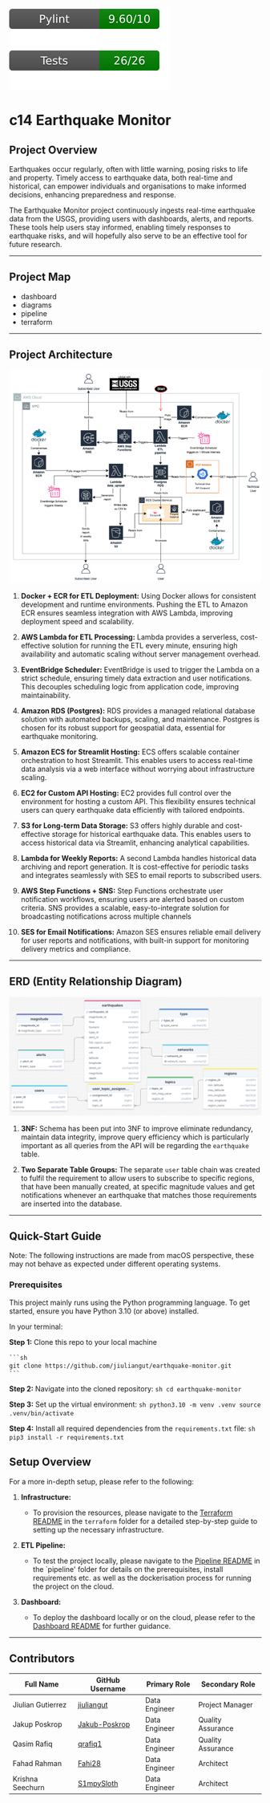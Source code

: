 ![Pylint Score](.github/badges/pylint.svg)
![Pytest Score](.github/badges/test.svg)

# c14 Earthquake Monitor

## Project Overview

Earthquakes occur regularly, often with little warning, posing risks to life and property. Timely access to earthquake data, both real-time and historical, can empower individuals and organisations to make informed decisions, enhancing preparedness and response.

The Earthquake Monitor project continuously ingests real-time earthquake data from the USGS, providing users with dashboards, alerts, and reports. These tools help users stay informed, enabling timely responses to earthquake risks, and will hopefully also serve to be an effective tool for future research.

---

## Project Map

- dashboard
- diagrams
- pipeline
- terraform

---

## Project Architecture

![Architecture Diagram](diagrams/architecture.png)

1. **Docker + ECR for ETL Deployment:**
Using Docker allows for consistent development and runtime environments. Pushing the ETL to Amazon ECR ensures seamless integration with AWS Lambda, improving deployment speed and scalability.

2. **AWS Lambda for ETL Processing:**
Lambda provides a serverless, cost-effective solution for running the ETL every minute, ensuring high availability and automatic scaling without server management overhead.

3. **EventBridge Scheduler:**
EventBridge is used to trigger the Lambda on a strict schedule, ensuring timely data extraction and user notifications. This decouples scheduling logic from application code, improving maintainability.

4. **Amazon RDS (Postgres):**
RDS provides a managed relational database solution with automated backups, scaling, and maintenance. Postgres is chosen for its robust support for geospatial data, essential for earthquake monitoring.

5. **Amazon ECS for Streamlit Hosting:**
ECS offers scalable container orchestration to host Streamlit. This enables users to access real-time data analysis via a web interface without worrying about infrastructure scaling.

6. **EC2 for Custom API Hosting:**
EC2 provides full control over the environment for hosting a custom API. This flexibility ensures technical users can query earthquake data efficiently with tailored endpoints.

7. **S3 for Long-term Data Storage:**
S3 offers highly durable and cost-effective storage for historical earthquake data. This enables users to access historical data via Streamlit, enhancing analytical capabilities.

8. **Lambda for Weekly Reports:**
A second Lambda handles historical data archiving and report generation. It is cost-effective for periodic tasks and integrates seamlessly with SES to email reports to subscribed users.

9. **AWS Step Functions + SNS:**
Step Functions orchestrate user notification workflows, ensuring users are alerted based on custom criteria. SNS provides a scalable, easy-to-integrate solution for broadcasting notifications across multiple channels

10. **SES for Email Notifications:**
Amazon SES ensures reliable email delivery for user reports and notifications, with built-in support for monitoring delivery metrics and compliance.

---

## ERD (Entity Relationship Diagram)

![ERD Diagram](diagrams/erd.png)

1. **3NF:** Schema has been put into 3NF to improve eliminate redundancy, maintain data integrity, improve query efficiency which is particularly important as all queries from the API will be regarding the ```earthquake``` table.

2. **Two Separate Table Groups:** The separate ```user``` table chain was created to fulfil the requirement to allow users to subscribe to specific regions, that have been manually created, at specific magnitude values and get notifications whenever an earthquake that matches those requirements are inserted into the database. 

---

## Quick-Start Guide

Note: The following instructions are made from macOS perspective, these may not behave as expected under different operating systems. 

### Prerequisites

This project mainly runs using the Python programming language. To get started, ensure you have Python 3.10 (or above) installed.

In your terminal:

**Step 1:** Clone this repo to your local machine

    ```sh
    git clone https://github.com/jiuliangut/earthquake-monitor.git
    ```

**Step 2:** Navigate into the cloned repository:
    ```sh
    cd earthquake-monitor
    ```

**Step 3:** Set up the virtual environment:
    ```sh
    python3.10 -m venv .venv
    source .venv/bin/activate
    ```

**Step 4:** Install all required dependencies from the `requirements.txt` file:
    ```sh
    pip3 install -r requirements.txt
    ```

## Setup Overview

For a more in-depth setup, please refer to the following:

1. **Infrastructure:**
   - To provision the resources, please navigate to the [Terraform README](./terraform/README.md) in the `terraform` folder for a detailed step-by-step guide to setting up the necessary infrastructure. 

2. **ETL Pipeline:**
   - To test the project locally, please navigate to the [Pipeline README](./pipeline/README.md) in the `pipeline' folder for details on the prerequisites, install requirements etc. as well as the dockerisation process for running the project on the cloud. 

3. **Dashboard:**
   - To deploy the dashboard locally or on the cloud, please refer to the [Dashboard README](./dashboard/README.md) for further guidance.

---

## Contributors

| Full Name          | GitHub Username                                           | Primary Role  | Secondary Role       |
|--------------------|-----------------------------------------------------------|---------------|----------------------|
| Jiulian Gutierrez  | [jiuliangut](https://github.com/jiuliangut)               | Data Engineer | Project Manager      |
| Jakup Poskrop      | [Jakub-Poskrop](https://github.com/Jakub-Poskrop)         | Data Engineer | Quality Assurance    |
| Qasim Rafiq        | [qrafiq1](https://github.com/qrafiq1)                     | Data Engineer | Quality Assurance    |
| Fahad Rahman       | [Fahi28](https://github.com/Fahi28)                       | Data Engineer | Architect            |
| Krishna Seechurn   | [S1mpySloth](https://github.com/S1mpySloth)               | Data Engineer | Architect            |
